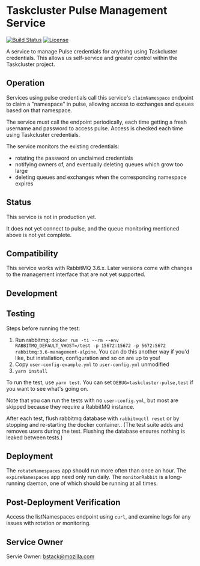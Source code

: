 Taskcluster Pulse Management Service
====================================

[![Build Status](https://travis-ci.org/taskcluster/taskcluster-pulse.svg?branch=master)](https://travis-ci.org/taskcluster/taskcluster-pulse)
[![License](https://img.shields.io/badge/license-MPL%202.0-orange.svg)](http://mozilla.org/MPL/2.0)

A service to manage Pulse credentials for anything using Taskcluster
credentials. This allows us self-service and greater control within the
Taskcluster project.

Operation
---------

Services using pulse credentials call this service's `claimNamespace` endpoint
to claim a "namespace" in pulse, allowing access to exchanges and queues based
on that namespace.

The  service must call the endpoint periodically, each time getting a fresh
username and password to access pulse.  Access is checked each time using
Taskcluster credentials.

The service monitors the existing credentials:

* rotating the password on unclaimed credentials
* notifying owners of, and eventually deleting queues which grow too large
* deleting queues and exchanges when the corresponding namespace expires

Status
------

This service is not in production yet.

It does not yet connect to pulse, and the queue monitoring mentioned above is
not yet complete.

Compatibility
-------------

This service works with RabbitMQ 3.6.x.
Later versions come with changes to the management interface that are not yet supported.

Development
-----------

## Testing

Steps before running the test:

1. Run rabbitmq: `docker run -ti --rm --env RABBITMQ_DEFAULT_VHOST=/test -p 15672:15672 -p 5672:5672 rabbitmq:3.6-management-alpine`.  You can do this another way if you'd like, but installation, configuration and so on are up to you!
1. Copy `user-config-example.yml` to `user-config.yml` unmodified
1. `yarn install`

To run the test, use `yarn test`. You can set `DEBUG=taskcluster-pulse,test` if you want to
see what's going on.

Note that you can run the tests with no `user-config.yml`, but most are skipped because they
require a RabbitMQ instance.

After each test, flush rabbitmq database with `rabbitmqctl reset` or by
stopping and re-starting the docker container.. (The test suite adds and
removes users during the test. Flushing the database ensures nothing is leaked
between tests.)

## Deployment

The `rotateNamespaces` app should run more often than once an hour.  The
`expireNamespaces` app need only run daily.  The `monitorRabbit` is a
long-running daemon, one of which should be running at all times.

## Post-Deployment Verification

Access the listNamespaces endpoint using `curl`, and examine logs for any issues with rotation or monitoring.

## Service Owner

Servie Owner: bstack@mozilla.com
